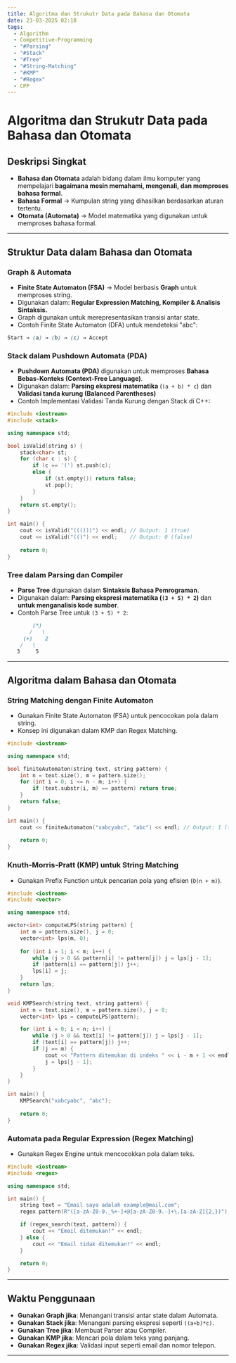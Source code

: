 ```yaml
---
title: Algoritma dan Strukutr Data pada Bahasa dan Otomata
date: 23-03-2025 02:10
tags:
  - Algorithm
  - Competitive-Programming
  - "#Parsing"
  - "#Stack"
  - "#Tree"
  - "#String-Matching"
  - "#KMP"
  - "#Regex"
  - CPP
---
```

# Algoritma dan Strukutr Data pada Bahasa dan Otomata

## Deskripsi Singkat  
- **Bahasa dan Otomata** adalah bidang dalam ilmu komputer yang mempelajari **bagaimana mesin memahami, mengenali, dan memproses bahasa formal**.
- **Bahasa Formal** → Kumpulan string yang dihasilkan berdasarkan aturan tertentu.
- **Otomata (Automata)** → Model matematika yang digunakan untuk memproses bahasa formal.

---

## Struktur Data dalam Bahasa dan Otomata
### Graph & Automata
- **Finite State Automaton (FSA)** → Model berbasis **Graph** untuk memproses string.
- Digunakan dalam: **Regular Expression Matching, Kompiler & Analisis Sintaksis.**
- Graph digunakan untuk merepresentasikan transisi antar state.
- Contoh Finite State Automaton (DFA) untuk mendeteksi "abc": 
```scss
Start → (a) → (b) → (c) → Accept
```
### Stack dalam Pushdown Automata (PDA)
- **Pushdown Automata (PDA)** digunakan untuk memproses **Bahasa Bebas-Konteks (Context-Free Language)**.
- Digunakan dalam: **Parsing ekspresi matematika** (`(a + b) * c`) dan **Validasi tanda kurung (Balanced Parentheses)**
-  Contoh Implementasi Validasi Tanda Kurung dengan Stack di C++:
```cpp
#include <iostream>
#include <stack>

using namespace std;

bool isValid(string s) {
    stack<char> st;
    for (char c : s) {
        if (c == '(') st.push(c);
        else {
            if (st.empty()) return false;
            st.pop();
        }
    }
    return st.empty();
}

int main() {
    cout << isValid("((()))") << endl; // Output: 1 (true)
    cout << isValid("(()") << endl;    // Output: 0 (false)
    
    return 0;
}
```
### Tree dalam Parsing dan Compiler
- **Parse Tree** digunakan dalam **Sintaksis Bahasa Pemrograman**.
- Digunakan dalam: **Parsing ekspresi matematika (`(3 + 5) * 2`)** dan **untuk menganalisis kode sumber**.
- Contoh Parse Tree untuk `(3 + 5) * 2`:
```markdown
        (*)
       /   \
     (+)    2
    /   \
   3     5
```

---

## Algoritma dalam Bahasa dan Otomata
### String Matching dengan Finite Automaton
- Gunakan Finite State Automaton (FSA) untuk pencocokan pola dalam string.
- Konsep ini digunakan dalam KMP dan Regex Matching.
```cpp
#include <iostream>

using namespace std;

bool finiteAutomaton(string text, string pattern) {
    int n = text.size(), m = pattern.size();
    for (int i = 0; i <= n - m; i++) {
        if (text.substr(i, m) == pattern) return true;
    }
    return false;
}

int main() {
    cout << finiteAutomaton("xabcyabc", "abc") << endl; // Output: 1 (true)
    
    return 0;
}
```
### Knuth-Morris-Pratt (KMP) untuk String Matching
- Gunakan Prefix Function untuk pencarian pola yang efisien (`O(n + m)`).
```cpp
#include <iostream>
#include <vector>

using namespace std;

vector<int> computeLPS(string pattern) {
    int m = pattern.size(), j = 0;
    vector<int> lps(m, 0);
    
    for (int i = 1; i < m; i++) {
        while (j > 0 && pattern[i] != pattern[j]) j = lps[j - 1];
        if (pattern[i] == pattern[j]) j++;
        lps[i] = j;
    }
    return lps;
}

void KMPSearch(string text, string pattern) {
    int n = text.size(), m = pattern.size(), j = 0;
    vector<int> lps = computeLPS(pattern);

    for (int i = 0; i < n; i++) {
        while (j > 0 && text[i] != pattern[j]) j = lps[j - 1];
        if (text[i] == pattern[j]) j++;
        if (j == m) {
            cout << "Pattern ditemukan di indeks " << i - m + 1 << endl;
            j = lps[j - 1];
        }
    }
}

int main() {
    KMPSearch("xabcyabc", "abc");
    
    return 0;
}
```
### Automata pada Regular Expression (Regex Matching)
- Gunakan Regex Engine untuk mencocokkan pola dalam teks.
```cpp
#include <iostream>
#include <regex>

using namespace std;

int main() {
    string text = "Email saya adalah example@mail.com";
    regex pattern(R"([a-zA-Z0-9._%+-]+@[a-zA-Z0-9.-]+\.[a-zA-Z]{2,})");

    if (regex_search(text, pattern)) {
        cout << "Email ditemukan!" << endl;
    } else {
        cout << "Email tidak ditemukan!" << endl;
    }

    return 0;
}
```

---

## Waktu Penggunaan
- **Gunakan Graph jika**: Menangani transisi antar state dalam Automata.
- **Gunakan Stack jika**: Menangani parsing ekspresi seperti `((a+b)*c)`.
- **Gunakan Tree jika**: Membuat Parser atau Compiler.
- **Gunakan KMP jika**: Mencari pola dalam teks yang panjang.
- **Gunakan Regex jika**: Validasi input seperti email dan nomor telepon.

---
